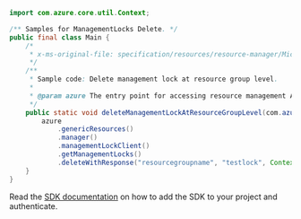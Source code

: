```java
import com.azure.core.util.Context;

/** Samples for ManagementLocks Delete. */
public final class Main {
    /*
     * x-ms-original-file: specification/resources/resource-manager/Microsoft.Authorization/stable/2017-04-01/examples/ManagementLocks_DeleteAtResourceGroupLevel.json
     */
    /**
     * Sample code: Delete management lock at resource group level.
     *
     * @param azure The entry point for accessing resource management APIs in Azure.
     */
    public static void deleteManagementLockAtResourceGroupLevel(com.azure.resourcemanager.AzureResourceManager azure) {
        azure
            .genericResources()
            .manager()
            .managementLockClient()
            .getManagementLocks()
            .deleteWithResponse("resourcegroupname", "testlock", Context.NONE);
    }
}
```

Read the [SDK documentation](https://github.com/Azure/azure-sdk-for-java/blob/azure-resourcemanager_2.15.0/sdk/resourcemanager/azure-resourcemanager/README.md) on how to add the SDK to your project and authenticate.
